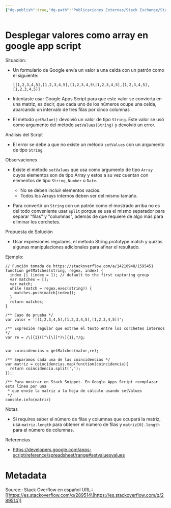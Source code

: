 ```yaml
---
{"dg-publish":true,"dg-path":"Publicaciones Externas/Stack Exchange/Stack Overflow en español/es.stackoverflow.com-289514.md","permalink":"/publicaciones-externas/stack-exchange/stack-overflow-en-espanol/es-stackoverflow-com-289514/","title":"Desplegar valores como array en google app script","hide":true,"noteIcon":"default","created":"2024-04-03T12:49:10.679-06:00","updated":"2024-04-05T16:43:55.899-06:00"}
---
```


# Desplegar valores como array en google app script

Situación:

- Un formulario de Google envía un valor a una celda con un patrón como el siguiente:
    
   `[[1,2,3,4,5],[1,2,3,4,5],[1,2,3,4,5\|1,2,3,4,5],[1,2,3,4,5],[1,2,3,4,5]]`

- Intentaste usar Google Apps Script para que este valor se convierta en una matriz, es decir, que cada uno de los números ocupe una celda, abarcando un intervalo de tres filas por cinco columnas
- El método `getValue()` devolvió un valor de tipo `String`. Este valor se usó como argumento del método `setValues(String)` y devolvió un error.

Análisis del Script

- El error se debe a que no existe un método `setValues` con un argumento de tipo `String`.

Observaciones

- Existe el método `setValues` que usa como argumento de tipo `Array` cuyos elementos son de tipo Array y estos a su vez cuentan con elementos de tipo `String`, `Number` o `Date`. 
  - No se deben incluir elementos vacíos.
  - Todos los Arrays internos deben ser del mismo tamaño.

- Para convertir un `String` con un patrón como el mostrado arriba no es del todo conveniente usar `split` porque se usa el mismo separador para separar "filas" y "columnas", además de que requiere de algo más para eliminar los corchetes.

Propuesta de Solución 

- Usar expresiones regulares, el método String.prototype.match y quizás algunas manipulaciones adicionales para afinar el resultado.

Ejemplo:

<!-- begin snippet: js hide: false console: true babel: false -->

<!-- language: lang-js -->
    // Función tomada de https://stackoverflow.com/a/14210948/1595451
    function getMatches(string, regex, index) {
      index || (index = 1); // default to the first capturing group
      var matches = [];
      var match;
      while (match = regex.exec(string)) {
        matches.push(match[index]);
      }
      return matches;
    }

    /** Caso de prueba */
    var valor = '[[1,2,3,4,5],[1,2,3,4,5],[1,2,3,4,5]]';
   
    /** Expresión regular que extrae el texto entre los corchetes internos */ 
    var re = /\[{1}([^\[\]]*)\]{1},*/g;

    
    var coincidencias = getMatches(valor,re);

    /** Separamos cada una de las coincidencias */
    var matriz = coincidencias.map(function(coincidencia){
      return coincidencia.split(',');
    });

    /** Para mostrar en Stack Snippet. En Google Apps Script reemplazar esta línea por una 
     * que envíe la matriz a la hoja de cálculo usando setValues
     */
    console.info(matriz)

<!-- end snippet -->

Notas

- Si requires saber el número de filas y columnas que ocupará la matriz, usa `matriz.length` para obtener el número de filas y `matriz[0].length` para el número de columnas. 

Referencias

- https://developers.google.com/apps-script/reference/spreadsheet/range#setvaluesvalues


# Metadata
Source:: Stack Overflow en español
URL:: [[https://es.stackoverflow.com/q/289514\|https://es.stackoverflow.com/q/289514]]

